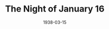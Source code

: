 ---
title: The Night of January 16
date: 1938-03-15
closing_date: 1938-03-17
layout: productions
featured_image: 
image_caption:
image_credit:
playbill: 
category: 
Theatre: Theatre Jacksonville
Venue: Little Theatre
cast:
  Assistant Defense Attorney: Kenneth Godschalk
  Assistant District Attorney: Raymond C. Winstead
  Bailiff: W.H. Moore
  Clerk of the Court: Elmo Lehman, Jr.
  Court Stenographer: Herbert Swisher
  Defense Attorney Stevens: Drummond Paul, Jr.
  District Attorney Flint: Allen Moreland
  Dr. Kirkland: Richard Hollahan
  Homer Van Fleet: Harry Lewis
  Jane Chandler: June Stoy
  John Graham Whitfield: Jack Ward
  Josephine Jasamine Hutchins: Elsie Austin
  Judge Heath: Joseph E. McCants
  Karen Andre: Maye Elizabeth Mackinnon
  Larry Regan: Lawrence Case
  Magda Svenson: Dorothy Harlan
  Michael Sweeney: William N. Pearce
  Nancy Lee Faulkner: Meriam Jobe
  Prison Matron: Helen McCants
  Roberta Van Rensellaer: Agatha Smith
  Sigurd Jungquist: Roy Meischner
crew:
  Director: Huron L. Blyden
  Electrical Effects: Earl DeFlorin
  Props: Mrs. H. Ward Preston
  Staging: 
    - Mary Courtney
    - Stokes Perry
orchestra:
external_links:
---